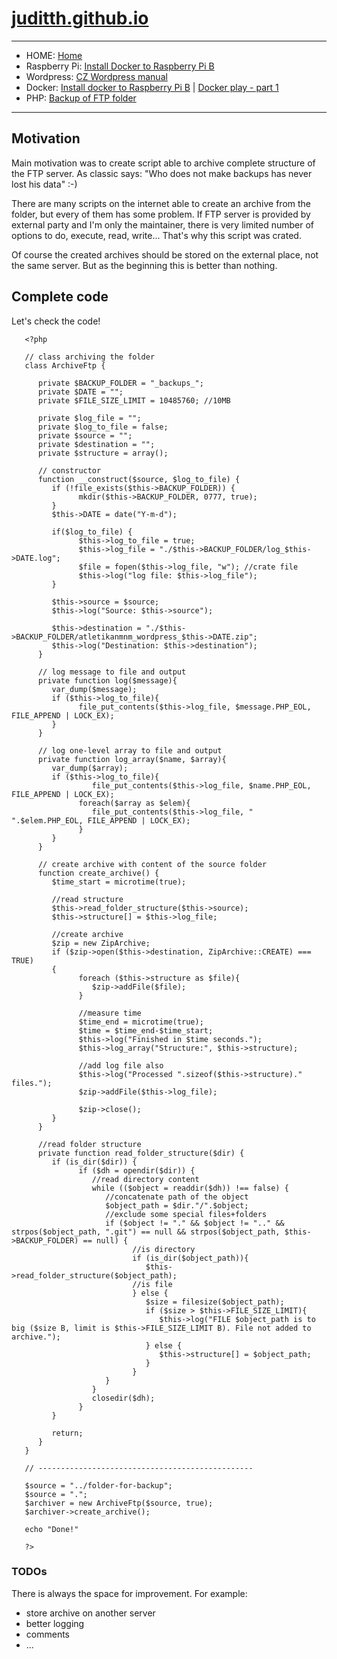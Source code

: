 # [juditth.github.io](https://juditth.github.io)

----

* HOME: [Home](https://juditth.github.io)
* Raspberry Pi: [Install Docker to Raspberry Pi B](https://juditth.github.io/raspberryPiB)
* Wordpress: [CZ Wordpress manual](https://juditth.github.io/wordpressManualCz)
* Docker: [Install docker to Raspberry Pi B](https://juditth.github.io/raspberryPiB) \| [Docker play - part 1](https://juditth.github.io/dockerPlayPart1)
* PHP: [Backup of FTP folder](https://juditth.github.io/backupFtpFolder)

----

## Motivation 

Main motivation was to create script able to archive complete structure of the FTP server. As classic says: "Who does not make backups has never lost his data" :-) 

There are many scripts on the internet able to create an archive from the folder, but every of them has some problem. If FTP server is provided by external party and I'm only the maintainer, there is very limited number of options to do, execute, read, write... That's why this script was crated.

Of course the created archives should be stored on the external place, not the same server. But as the beginning this is better than nothing. 

## Complete code 

Let's check the code! 

```
   <?php

   // class archiving the folder
   class ArchiveFtp {

      private $BACKUP_FOLDER = "_backups_";    
      private $DATE = "";
      private $FILE_SIZE_LIMIT = 10485760; //10MB

      private $log_file = "";
      private $log_to_file = false;
      private $source = "";
      private $destination = "";
      private $structure = array();

      // constructor
      function __construct($source, $log_to_file) {
         if (!file_exists($this->BACKUP_FOLDER)) {
               mkdir($this->BACKUP_FOLDER, 0777, true);
         }
         $this->DATE = date("Y-m-d");

         if($log_to_file) {
               $this->log_to_file = true;
               $this->log_file = "./$this->BACKUP_FOLDER/log_$this->DATE.log";
               $file = fopen($this->log_file, "w"); //crate file
               $this->log("log file: $this->log_file");
         }   

         $this->source = $source;
         $this->log("Source: $this->source");

         $this->destination = "./$this->BACKUP_FOLDER/atletikanmnm_wordpress_$this->DATE.zip"; 
         $this->log("Destination: $this->destination");
      }

      // log message to file and output
      private function log($message){
         var_dump($message);
         if ($this->log_to_file){
               file_put_contents($this->log_file, $message.PHP_EOL, FILE_APPEND | LOCK_EX);
         }
      }

      // log one-level array to file and output
      private function log_array($name, $array){
         var_dump($array);
         if ($this->log_to_file){
                  file_put_contents($this->log_file, $name.PHP_EOL, FILE_APPEND | LOCK_EX);            
               foreach($array as $elem){
                  file_put_contents($this->log_file, "  ".$elem.PHP_EOL, FILE_APPEND | LOCK_EX);
               }   
         }
      }

      // create archive with content of the source folder
      function create_archive() {
         $time_start = microtime(true);

         //read structure
         $this->read_folder_structure($this->source);
         $this->structure[] = $this->log_file;  

         //create archive
         $zip = new ZipArchive;
         if ($zip->open($this->destination, ZipArchive::CREATE) === TRUE)
         {
               foreach ($this->structure as $file){
                  $zip->addFile($file);    
               }

               //measure time
               $time_end = microtime(true);
               $time = $time_end-$time_start;
               $this->log("Finished in $time seconds.");
               $this->log_array("Structure:", $this->structure);

               //add log file also
               $this->log("Processed ".sizeof($this->structure)." files.");
               $zip->addFile($this->log_file);    

               $zip->close();
         }        
      }

      //read folder structure
      private function read_folder_structure($dir) {
         if (is_dir($dir)) {
               if ($dh = opendir($dir)) {
                  //read directory content
                  while (($object = readdir($dh)) !== false) {
                     //concatenate path of the object
                     $object_path = $dir."/".$object;
                     //exclude some special files+folders
                     if ($object != "." && $object != ".." && strpos($object_path, ".git") == null && strpos($object_path, $this->BACKUP_FOLDER) == null) {
                           //is directory
                           if (is_dir($object_path)){                            
                              $this->read_folder_structure($object_path);                        
                           //is file
                           } else {
                              $size = filesize($object_path);
                              if ($size > $this->FILE_SIZE_LIMIT){
                                 $this->log("FILE $object_path is to big ($size B, limit is $this->FILE_SIZE_LIMIT B). File not added to archive.");
                              } else {
                                 $this->structure[] = $object_path;                            
                              }
                           }  
                     }
                  }
                  closedir($dh);
               }
         }

         return;
      }
   }   

   // ------------------------------------------------

   $source = "../folder-for-backup";
   $source = ".";
   $archiver = new ArchiveFtp($source, true);
   $archiver->create_archive();

   echo "Done!"

   ?>

```   

### TODOs

There is always the space for improvement. For example:

* store archive on another server
* better logging
* comments
* ...